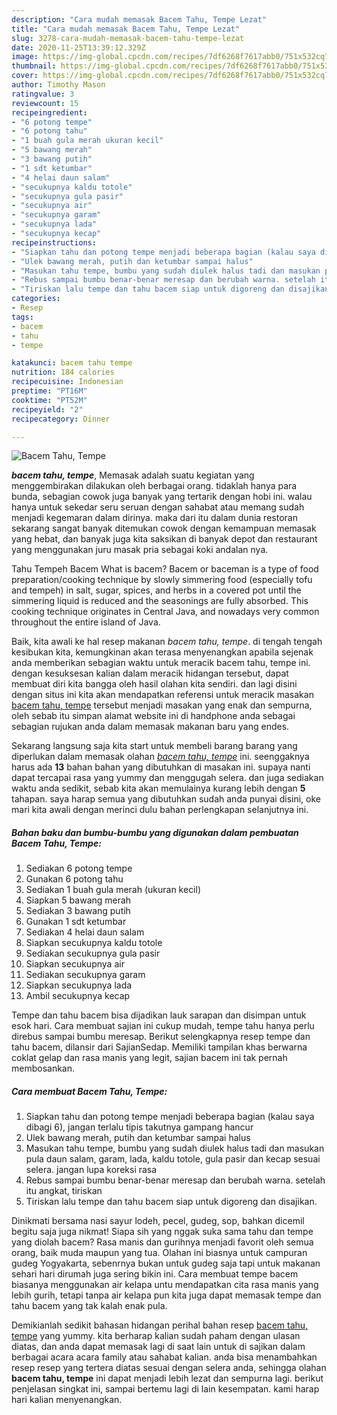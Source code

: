 ```yaml
---
description: "Cara mudah memasak Bacem Tahu, Tempe Lezat"
title: "Cara mudah memasak Bacem Tahu, Tempe Lezat"
slug: 3278-cara-mudah-memasak-bacem-tahu-tempe-lezat
date: 2020-11-25T13:39:12.329Z
image: https://img-global.cpcdn.com/recipes/7df6268f7617abb0/751x532cq70/bacem-tahu-tempe-foto-resep-utama.jpg
thumbnail: https://img-global.cpcdn.com/recipes/7df6268f7617abb0/751x532cq70/bacem-tahu-tempe-foto-resep-utama.jpg
cover: https://img-global.cpcdn.com/recipes/7df6268f7617abb0/751x532cq70/bacem-tahu-tempe-foto-resep-utama.jpg
author: Timothy Mason
ratingvalue: 3
reviewcount: 15
recipeingredient:
- "6 potong tempe"
- "6 potong tahu"
- "1 buah gula merah ukuran kecil"
- "5 bawang merah"
- "3 bawang putih"
- "1 sdt ketumbar"
- "4 helai daun salam"
- "secukupnya kaldu totole"
- "secukupnya gula pasir"
- "secukupnya air"
- "secukupnya garam"
- "secukupnya lada"
- "secukupnya kecap"
recipeinstructions:
- "Siapkan tahu dan potong tempe menjadi beberapa bagian (kalau saya dibagi 6), jangan terlalu tipis takutnya gampang hancur"
- "Ulek bawang merah, putih dan ketumbar sampai halus"
- "Masukan tahu tempe, bumbu yang sudah diulek halus tadi dan masukan pula daun salam, garam, lada, kaldu totole, gula pasir dan kecap sesuai selera. jangan lupa koreksi rasa"
- "Rebus sampai bumbu benar-benar meresap dan berubah warna. setelah itu angkat, tiriskan"
- "Tiriskan lalu tempe dan tahu bacem siap untuk digoreng dan disajikan."
categories:
- Resep
tags:
- bacem
- tahu
- tempe

katakunci: bacem tahu tempe 
nutrition: 184 calories
recipecuisine: Indonesian
preptime: "PT16M"
cooktime: "PT52M"
recipeyield: "2"
recipecategory: Dinner

---
```



![Bacem Tahu, Tempe](https://img-global.cpcdn.com/recipes/7df6268f7617abb0/751x532cq70/bacem-tahu-tempe-foto-resep-utama.jpg)

<b><i>bacem tahu, tempe</i></b>, Memasak adalah suatu kegiatan yang menggembirakan dilakukan oleh berbagai orang. tidaklah hanya para bunda, sebagian cowok juga banyak yang tertarik dengan hobi ini. walau hanya untuk sekedar seru seruan dengan sahabat atau memang sudah menjadi kegemaran dalam dirinya. maka dari itu dalam dunia restoran sekarang sangat banyak ditemukan cowok dengan kemampuan memasak yang hebat, dan banyak juga kita saksikan di banyak depot dan restaurant yang menggunakan juru masak pria sebagai koki andalan nya.

Tahu Tempeh Bacem What is bacem? Bacem or baceman is a type of food preparation/cooking technique by slowly simmering food (especially tofu and tempeh) in salt, sugar, spices, and herbs in a covered pot until the simmering liquid is reduced and the seasonings are fully absorbed. This cooking technique originates in Central Java, and nowadays very common throughout the entire island of Java.

Baik, kita awali ke hal resep makanan <i>bacem tahu, tempe</i>. di tengah tengah kesibukan kita, kemungkinan akan terasa menyenangkan apabila sejenak anda memberikan sebagian waktu untuk meracik bacem tahu, tempe ini. dengan kesuksesan kalian dalam meracik hidangan tersebut, dapat membuat diri kita bangga oleh hasil olahan kita sendiri. dan lagi disini dengan situs ini kita akan mendapatkan referensi untuk meracik masakan <u>bacem tahu, tempe</u> tersebut menjadi masakan yang enak dan sempurna, oleh sebab itu simpan alamat website ini di handphone anda sebagai sebagian rujukan anda dalam memasak makanan baru yang endes.


Sekarang langsung saja kita start untuk membeli barang barang yang diperlukan dalam memasak olahan <u><i>bacem tahu, tempe</i></u> ini. seenggaknya harus ada <b>13</b> bahan bahan yang dibutuhkan di masakan ini. supaya nanti dapat tercapai rasa yang yummy dan menggugah selera. dan juga sediakan waktu anda sedikit, sebab kita akan memulainya kurang lebih dengan <b>5</b> tahapan. saya harap semua yang dibutuhkan sudah anda punyai disini, oke mari kita awali dengan merinci dulu bahan perlengkapan selanjutnya ini.

<!--inarticleads1-->

##### Bahan baku dan bumbu-bumbu yang digunakan dalam pembuatan Bacem Tahu, Tempe:

1. Sediakan 6 potong tempe
1. Gunakan 6 potong tahu
1. Sediakan 1 buah gula merah (ukuran kecil)
1. Siapkan 5 bawang merah
1. Sediakan 3 bawang putih
1. Gunakan 1 sdt ketumbar
1. Sediakan 4 helai daun salam
1. Siapkan secukupnya kaldu totole
1. Sediakan secukupnya gula pasir
1. Siapkan secukupnya air
1. Sediakan secukupnya garam
1. Siapkan secukupnya lada
1. Ambil secukupnya kecap


Tempe dan tahu bacem bisa dijadikan lauk sarapan dan disimpan untuk esok hari. Cara membuat sajian ini cukup mudah, tempe tahu hanya perlu direbus sampai bumbu meresap. Berikut selengkapnya resep tempe dan tahu bacem, dilansir dari SajianSedap. Memiliki tampilan khas berwarna coklat gelap dan rasa manis yang legit, sajian bacem ini tak pernah membosankan. 

<!--inarticleads2-->

##### Cara membuat Bacem Tahu, Tempe:

1. Siapkan tahu dan potong tempe menjadi beberapa bagian (kalau saya dibagi 6), jangan terlalu tipis takutnya gampang hancur
1. Ulek bawang merah, putih dan ketumbar sampai halus
1. Masukan tahu tempe, bumbu yang sudah diulek halus tadi dan masukan pula daun salam, garam, lada, kaldu totole, gula pasir dan kecap sesuai selera. jangan lupa koreksi rasa
1. Rebus sampai bumbu benar-benar meresap dan berubah warna. setelah itu angkat, tiriskan
1. Tiriskan lalu tempe dan tahu bacem siap untuk digoreng dan disajikan.


Dinikmati bersama nasi sayur lodeh, pecel, gudeg, sop, bahkan dicemil begitu saja juga nikmat! Siapa sih yang nggak suka sama tahu dan tempe yang diolah bacem? Rasa manis dan gurihnya menjadi favorit oleh semua orang, baik muda maupun yang tua. Olahan ini biasnya untuk campuran gudeg Yogyakarta, sebenrnya bukan untuk gudeg saja tapi untuk makanan sehari hari dirumah juga sering bikin ini. Cara membuat tempe bacem biasanya menggunakan air kelapa untu mendapatkan cita rasa manis yang lebih gurih, tetapi tanpa air kelapa pun kita juga dapat memasak tempe dan tahu bacem yang tak kalah enak pula. 

Demikianlah sedikit bahasan hidangan perihal bahan resep <u>bacem tahu, tempe</u> yang yummy. kita berharap kalian sudah paham dengan ulasan diatas, dan anda dapat memasak lagi di saat lain untuk di sajikan dalam berbagai acara acara family atau sahabat kalian. anda bisa menambahkan resep resep yang tertera diatas sesuai dengan selera anda, sehingga olahan <b>bacem tahu, tempe</b> ini dapat menjadi lebih lezat dan sempurna lagi. berikut penjelasan singkat ini, sampai bertemu lagi di lain kesempatan. kami harap hari kalian menyenangkan.
